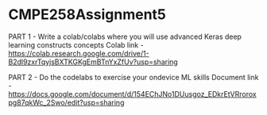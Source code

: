 # CMPE258Assignment5


PART 1 - Write a colab/colabs where you will use advanced Keras deep learning constructs concepts
Colab link - https://colab.research.google.com/drive/1-B2dl9zxrTqyjsBXTKGKgEmBTnYxZfUv?usp=sharing


PART 2 - Do the codelabs to exercise your ondevice ML skills
Document link - https://docs.google.com/document/d/154EChJNo1DUusgoz_EDkrEtVRroroxpg87qkWc_2Swo/edit?usp=sharing

